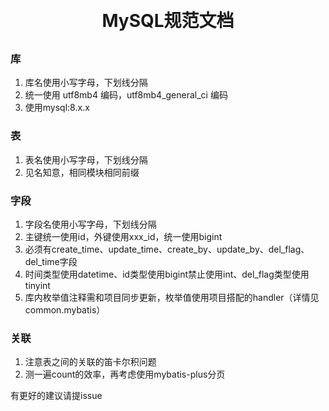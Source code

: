 <h1 align="center" style="margin: 30px 0 30px; font-weight: bold;">MySQL规范文档</h1>

### 库
1. 库名使用小写字母，下划线分隔
2. 统一使用 utf8mb4 编码，utf8mb4_general_ci 编码
3. 使用mysql:8.x.x
### 表
1. 表名使用小写字母，下划线分隔
2. 见名知意，相同模块相同前缀
### 字段
1. 字段名使用小写字母，下划线分隔
2. 主键统一使用id，外键使用xxx_id，统一使用bigint
3. 必须有create_time、update_time、create_by、update_by、del_flag、del_time字段
4. 时间类型使用datetime、id类型使用bigint禁止使用int、del_flag类型使用tinyint
5. 库内枚举值注释需和项目同步更新，枚举值使用项目搭配的handler（详情见common.mybatis）
### 关联
1. 注意表之间的关联的笛卡尔积问题
2. 测一遍count的效率，再考虑使用mybatis-plus分页

有更好的建议请提issue